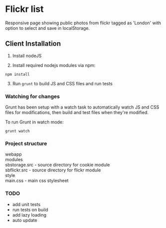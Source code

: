 Flickr list
============

Responsive page showing public photos from flickr tagged as 'London' with option to select and save in localStorage.

Client Installation
--------------------

1. Install nodeJS 

2. Install required nodejs modules via npm:

```
npm install
```

3. Run `grunt` to build JS and CSS files and run tests


### Watching for changes
Grunt has been setup with a watch task to automatically watch JS and CSS files for modifications, then build and test files when they're modified.

To run Grunt in watch mode:
```
grunt watch
```


### Project structure

webapp  
    modules  
        sbstorage.src           - source directory for cookie module  
        sbflickr.src            - source directory for flickr module  
    style  
        main.css                - main css stylesheet  

### TODO
- add unit tests
- run tests on build
- add lazy loading
- auto update
